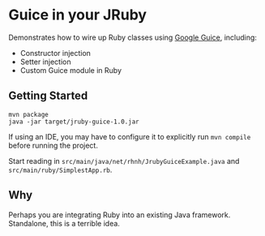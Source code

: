 Guice in your JRuby
===================

Demonstrates how to wire up Ruby classes using [Google Guice][1], including:

* Constructor injection
* Setter injection
* Custom Guice module in Ruby

Getting Started
---------------

    mvn package
    java -jar target/jruby-guice-1.0.jar

If using an IDE, you may have to configure it to explicitly run `mvn compile`
before running the project.

Start reading in `src/main/java/net/rhnh/JrubyGuiceExample.java` and `src/main/ruby/SimplestApp.rb`.

Why
---

Perhaps you are integrating Ruby into an existing Java framework. Standalone,
this is a terrible idea.

[1]: http://code.google.com/p/google-guice/
